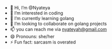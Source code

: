 - 👋 Hi, I’m @Nyateya
- 👀 I’m interested in coding
- 🌱 I’m currently learning golang
- 💞️ I’m looking to collaborate on golang projects
- 📫 you can reach me via nyateyah@gmail.com
- 😄 Pronouns: she/her
- ⚡ Fun fact: sarcasm is overated

<!---
Nyateya/Nyateya is a ✨ special ✨ repository because its `README.md` (this file) appears on your GitHub profile.
You can click the Preview link to take a look at your changes.
--->
